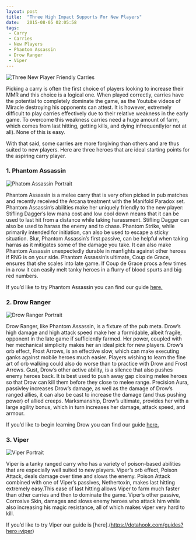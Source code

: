 ```yaml
---
layout: post
title:  "Three High Impact Supports For New Players"
date:   2015-08-05 02:05:58
tags:
 - Carry
 - Carries
 - New Players
 - Phantom Assassin
 - Drow Ranger
 - Viper
---
```


![Three New Player Friendly Carries](http://dotahook.github.io/assets/articleImages/threeCariesListing.jpg)

Picking a carry is often the first choice of players looking to increase their MMR and this choice is a logical one. When played correctly, carries have the potential to completely dominate the game, as the Youtube videos of Miracle destroying his opponents can attest. It is however, extremely difficult to play carries effectively due to their relative weakness in the early game. To overcome this weakness carries need a huge amount of farm, which comes from last hitting, getting kills, and dying infrequently(or not at all). None of this is easy.

With that said, some carries are more forgiving than others and are thus suited to new players. Here are three heroes that are ideal starting points for the aspiring carry player.

### 1. Phantom Assassin

![Phatom Assassin Portrait](https://dotahook.com/assets/heroPortraits/phantom_assassin_full.png)

Phantom Assassin is  a melee carry that is very often picked in pub matches and recently received the Arcana treatment with the Manifold Paradox set. Phantom Assassin’s abilities make her uniquely friendly to the new player: Stifling Dagger’s low mana cost and low cool down means that it can be used to last hit from a distance while taking harassment. Stifling Dagger can also be used to harass the enemy and to chase. Phantom Strike, while primarily intended for initiation, can also be used to escape a sticky situation. Blur, Phantom Assassin’s first passive, can be helpful when taking harras as it mitigates some of the damage you take. It can also make Phantom Assassin unexpectedly durable in manfights against other heroes if RNG is on your side. Phantom Assassin’s ultimate, Coup de Grace, ensures that she scales into late game. If Coup de Grace procs a few times in a row it can easily melt tanky heroes in a flurry of blood spurts and big red numbers.

If you’d like to try Phantom Assassin you can find our guide [here.](https://dotahook.com/guides?hero=phantomAssassin)

### 2. Drow Ranger

![Drow Ranger Portrait](https://dotahook.com/assets/heroPortraits/drow_ranger_full.png)

Drow Ranger, like Phantom Assassin, is a fixture of the pub meta. Drow’s high damage and high attack speed make her a formidable, albeit fragile, opponent in the late game if sufficiently farmed. Her power, coupled with her mechanical simplicity makes her an ideal pick for new players. Drow’s orb effect, Frost Arrows, is an effective slow, which can make executing ganks against mobile heroes much easier. Players wishing to learn the fine art of orb walking could also do worse than to practice with Drow and Frost Arrows. Gust, Drow’s other active ability, is a silence that also pushes enemy heroes back. It is best used to push away gap closing melee heroes so that Drow can kill them before they close to melee range. Precision Aura, passivley increases Drow’s damage, as well as the damage of Drow’s ranged allies, it can also be cast to increase the damage (and thus pushing power) of allied creeps. Marksmanship, Drow’s ultimate, provides her with a large agility bonus, which in turn increases her damage, attack speed, and armour.

If you’d like to begin learning Drow you can find our guide [here.](https://dotahook.com/guides?hero=drowRanger)

### 3. Viper

![Viper Portrait](https://dotahook.com/assets/heroPortraits/viper_full.png)

Viper is a tanky ranged carry who has a variety of poison-based abilities that are especially well suited to new players. Viper’s orb effect, Poison Attack, deals damage over time and slows the enemy. Poison Attack combined with one of Viper’s passives, Nethertoxin, makes last hitting extremely easy.This ease of last hitting allows Viper to farm much faster than other carries and then to dominate the game. Viper’s other passive, Corrosive Skin, damages and slows enemy heroes who attack him while also increasing his magic resistance, all of which makes viper very hard to kill.

If you’d like to try Viper our guide is [here].(https://dotahook.com/guides?hero=viper)
